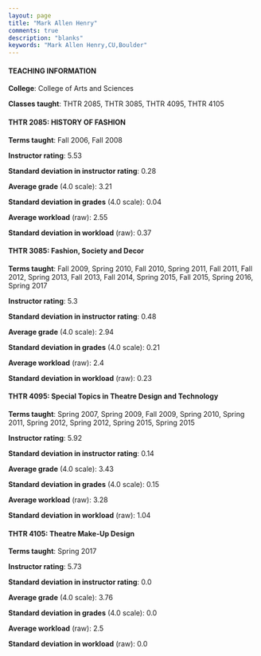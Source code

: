 ```yaml
---
layout: page
title: "Mark Allen Henry" 
comments: true
description: "blanks"
keywords: "Mark Allen Henry,CU,Boulder"
---
```

<head>
<script src="https://ajax.googleapis.com/ajax/libs/jquery/2.1.3/jquery.min.js"></script>
<script src="https://dl.dropboxusercontent.com/s/pc42nxpaw1ea4o9/highcharts.js?dl=0"></script>
<!-- <script src="../assets/js/highcharts.js"></script> -->
<style type="text/css">@font-face {
	font-family: "Bebas Neue";
	src: url(https://www.filehosting.org/file/details/544349/BebasNeue Regular.otf) format("opentype");
	}
	h1.Bebas { 
		font-family: "Bebas Neue", Verdana, Tahoma;
	}
</style>
</head>
	   
#### TEACHING INFORMATION

**College**: College of Arts and Sciences

**Classes taught**: THTR 2085, THTR 3085, THTR 4095, THTR 4105

#### THTR 2085: HISTORY OF FASHION

**Terms taught**: Fall 2006, Fall 2008

**Instructor rating**: 5.53

**Standard deviation in instructor rating**: 0.28

**Average grade** (4.0 scale): 3.21

**Standard deviation in grades** (4.0 scale): 0.04

**Average workload** (raw): 2.55

**Standard deviation in workload** (raw): 0.37

#### THTR 3085: Fashion, Society and Decor

**Terms taught**: Fall 2009, Spring 2010, Fall 2010, Spring 2011, Fall 2011, Fall 2012, Spring 2013, Fall 2013, Fall 2014, Spring 2015, Fall 2015, Spring 2016, Spring 2017

**Instructor rating**: 5.3

**Standard deviation in instructor rating**: 0.48

**Average grade** (4.0 scale): 2.94

**Standard deviation in grades** (4.0 scale): 0.21

**Average workload** (raw): 2.4

**Standard deviation in workload** (raw): 0.23

#### THTR 4095: Special Topics in Theatre Design and Technology

**Terms taught**: Spring 2007, Spring 2009, Fall 2009, Spring 2010, Spring 2011, Spring 2012, Spring 2012, Spring 2015, Spring 2015

**Instructor rating**: 5.92

**Standard deviation in instructor rating**: 0.14

**Average grade** (4.0 scale): 3.43

**Standard deviation in grades** (4.0 scale): 0.15

**Average workload** (raw): 3.28

**Standard deviation in workload** (raw): 1.04

#### THTR 4105: Theatre Make-Up Design

**Terms taught**: Spring 2017

**Instructor rating**: 5.73

**Standard deviation in instructor rating**: 0.0

**Average grade** (4.0 scale): 3.76

**Standard deviation in grades** (4.0 scale): 0.0

**Average workload** (raw): 2.5

**Standard deviation in workload** (raw): 0.0

